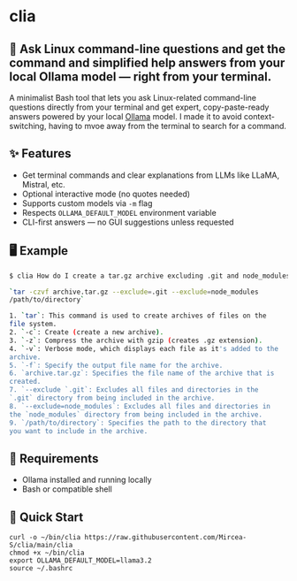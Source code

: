 # clia
🔧 Ask Linux command-line questions and get the command and simplified help answers from your local Ollama model — right from your terminal.
---

A minimalist Bash tool that lets you ask Linux-related command-line questions directly from your terminal and get expert, copy-paste-ready answers powered by your local [Ollama](https://ollama.com/) model.
I made it to avoid context-switching, having to mvoe away from the terminal to search for a command. 
## ✨ Features

- Get terminal commands and clear explanations from LLMs like LLaMA, Mistral, etc.
- Optional interactive mode (no quotes needed)
- Supports custom models via `-m` flag
- Respects `OLLAMA_DEFAULT_MODEL` environment variable
- CLI-first answers — no GUI suggestions unless requested

## 🖥️ Example

```bash
$ clia How do I create a tar.gz archive excluding .git and node_modules folders?

`tar -czvf archive.tar.gz --exclude=.git --exclude=node_modules 
/path/to/directory`

1. `tar`: This command is used to create archives of files on the 
file system.
2. `-c`: Create (create a new archive).
3. `-z`: Compress the archive with gzip (creates .gz extension).
4. `-v`: Verbose mode, which displays each file as it's added to the 
archive.
5. `-f`: Specify the output file name for the archive.
6. `archive.tar.gz`: Specifies the file name of the archive that is 
created.
7. `--exclude `.git`: Excludes all files and directories in the 
`.git` directory from being included in the archive.
8. `--exclude=node_modules`: Excludes all files and directories in 
the `node_modules` directory from being included in the archive.
9. `/path/to/directory`: Specifies the path to the directory that 
you want to include in the archive.


```

## 🔧 Requirements

* Ollama installed and running locally
* Bash or compatible shell

## 🧪 Quick Start

```
curl -o ~/bin/clia https://raw.githubusercontent.com/Mircea-S/clia/main/clia
chmod +x ~/bin/clia
export OLLAMA_DEFAULT_MODEL=llama3.2
source ~/.bashrc
```

